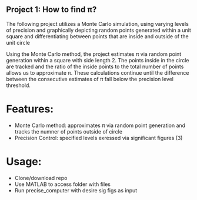 ## Project 1: How to find π?

The following project utilizes a Monte Carlo simulation, using varying levels of precision and graphically depicting random points generated within a unit square and differentiating between points that are inside and outside of the unit circle

Using the Monte Carlo method, the project estimates π via random point generation within a square with side length 2. The points inside in the circle are tracked and the ratio of the inside points to the total number of points allows us to approximate π. These calculations continue until the difference between the consecutive estimates of π fall below the precision level threshold. 

# Features: 

- Monte Carlo method: approximates π via random point generation and tracks the numner of points outside of circle
- Precision Control: specified levels exressed via significant figures (3)

# Usage: 
- Clone/download repo
- Use MATLAB to access folder with files
- Run precise_computer with desire sig figs as input
